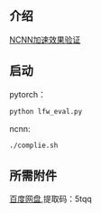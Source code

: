 ## 介绍
[NCNN加速效果验证](http://t.csdn.cn/m1vXN)
## 启动
pytorch：
```python
python lfw_eval.py
```
ncnn:
```cmd
./complie.sh
```
## 所需附件
[百度网盘](https://pan.baidu.com/s/17iYQdTTAVqgZRCZ4tmf1KA 
),提取码：5tqq